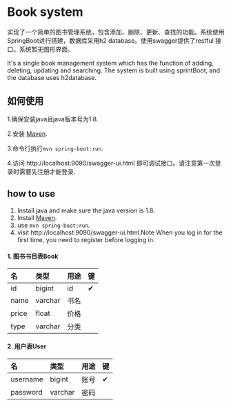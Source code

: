 # Book system

实现了一个简单的图书管理系统，包含添加、删除、更新、查找的功能。系统使用SpringBoot进行搭建，数据库采用h2 database。使用swagger提供了restful 接口。系统暂无图形界面。

It's a single book management system which has the function of adding, deleting, updating and searching. The system is built using sprintBoot, and the database uses h2database.

## 如何使用

1.确保安装java且java版本号为1.8.

2.安装 [Maven](https://maven.apache.org/).

3.命令行执行`mvn spring-boot:run`.

4.访问 http://localhost:9090/swagger-ui.html 即可调试接口。请注意第一次登录时需要先注册才能登录.

## how to use

1. Install java and make sure the java version is 1.8.
2. Install [Maven](https://maven.apache.org/).
3. use `mvn spring-boot:run`.
4. visit http://localhost:9090/swagger-ui.html.Note When you log in for the first time, you need to register before logging in.

#### 1. 图书书目表Book
| 名           | 类型     | 用途     | 键   |
| :----------- | :------  | --------| ---- |
| id           | bigint   | id      | ✔    |
| name         | varchar  | 书名    |      |
| price        | float    | 价格    |      |
| type         | varchar  | 分类    |      |

#### 2. 用户表User
| 名       | 类型     | 用途   | 键   |
| :------- | :------ | ------ | ---- |
| username | bigint  | 账号   | ✔    |
| password | varchar | 密码   |      |